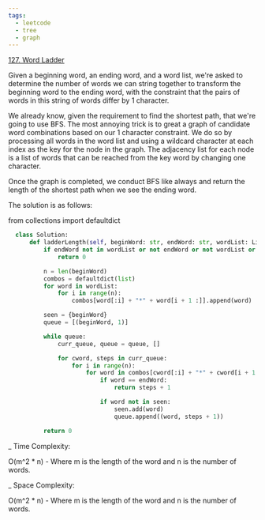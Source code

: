 ```yaml
---
tags:
  - leetcode
  - tree
  - graph
---
```


<a href="https://leetcode.com/problems/word-ladder/">127. Word Ladder</a>

Given a beginning word, an ending word, and a word list, we're asked to
determine the number of words we can string together to transform the beginning
word to the ending word, with the constraint that the pairs of words in this
string of words differ by 1 character.

We already know, given the requirement to find the shortest path, that we're
going to use BFS. The most annoying trick is to great a graph of candidate word
combinations based on our 1 character constraint. We do so by processing all
words in the word list and using a wildcard character at each index as the key
for the node in the graph. The adjacency list for each node is a list of words
that can be reached from the key word by changing one character.

Once the graph is completed, we conduct BFS like always and return the length of
the shortest path when we see the ending word.

The solution is as follows:

from collections import defaultdict

```python
  class Solution:
      def ladderLength(self, beginWord: str, endWord: str, wordList: List[str]) -> int:
          if endWord not in wordList or not endWord or not wordList or not beginWord:
              return 0

          n = len(beginWord)
          combos = defaultdict(list)
          for word in wordList:
              for i in range(n):
                  combos[word[:i] + "*" + word[i + 1 :]].append(word)

          seen = {beginWord}
          queue = [(beginWord, 1)]

          while queue:
              curr_queue, queue = queue, []

              for cword, steps in curr_queue:
                  for i in range(n):
                      for word in combos[cword[:i] + "*" + cword[i + 1 :]]:
                          if word == endWord:
                              return steps + 1

                          if word not in seen:
                              seen.add(word)
                              queue.append((word, steps + 1))

          return 0
```

\_ Time Complexity:

O(m^2 \* n) - Where m is the length of the word and n is the number of words.

\_ Space Complexity:

O(m^2 \* n) - Where m is the length of the word and n is the number of words.
